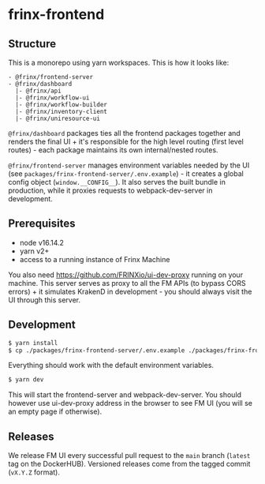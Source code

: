 # frinx-frontend

## Structure

This is a monorepo using yarn workspaces. This is how it looks like:

```
- @frinx/frontend-server
- @frinx/dashboard
  |- @frinx/api
  |- @frinx/workflow-ui
  |- @frinx/workflow-builder
  |- @frinx/inventory-client
  |- @frinx/uniresource-ui
```
`@frinx/dashboard` packages ties all the frontend packages together and renders the final UI + it's responsible for the high level routing (first level routes) - each package maintains its own internal/nested routes.

`@frinx/frontend-server` manages environment variables needed by the UI (see `packages/frinx-frontend-server/.env.example`) - it creates a global config object (`window.__CONFIG__`).
It also serves the built bundle in production, while it proxies requests to webpack-dev-server in development.
## Prerequisites
- node v16.14.2
- yarn v2+
- access to a running instance of Frinx Machine

You also need https://github.com/FRINXio/ui-dev-proxy running on your machine. This server serves as proxy to all the FM APIs (to bypass CORS errors) + it simulates KrakenD in development - you should always visit the UI through this server.

## Development

```bash
$ yarn install
$ cp ./packages/frinx-frontend-server/.env.example ./packages/frinx-frontend-server/.env
```
Everything should work with the default environment variables.

```bash
$ yarn dev
```

This will start the frontend-server and webpack-dev-server. You should however use ui-dev-proxy address in the browser to see FM UI (you will se an empty page if otherwise).

## Releases
We release FM UI every successful pull request to the `main` branch (`latest` tag on the DockerHUB). Versioned releases come from the tagged commit (`vX.Y.Z` format).